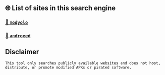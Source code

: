 ## 🌐 List of sites in this search engine

### [🔗 `modyolo`](https://modyolo.com/)

### [🔗 `androeed`](https://androeed.store/)

## Disclaimer  
    This tool only searches publicly available websites and does not host, distribute, or promote modified APKs or pirated software.  
